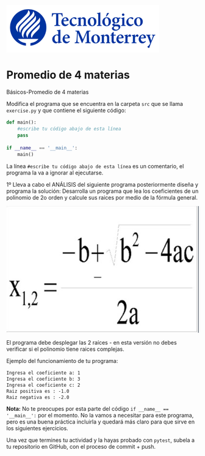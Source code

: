 ![Tec de Monterrey](../../images/logotecmty.png)
# Promedio de 4 materias
Básicos-Promedio de 4 materias

Modifica el programa que se encuentra en la carpeta `src` que se llama `exercise.py` y que contiene el siguiente código:

```python
def main():
    #escribe tu código abajo de esta línea
    pass

if __name__ == '__main__':
    main()
```

La línea `#escribe tu código abajo de esta línea` es un comentario, el programa la va a ignorar al ejecutarse.

1º Lleva a cabo el ANÁLISIS del siguiente programa posteriormente diseña y programa la solución:
 Desarrolla un programa que lea los coeficientes de un polinomio de 2o orden y calcule sus
 raices por medio de la fórmula general.

![Tec de Monterrey](../../images/formula.png)

El programa debe desplegar las 2 raíces - en esta versión no debes verificar si el polinomio
tiene raices complejas.

Ejemplo del funcionamiento de tu programa:
```
Ingresa el coeficiente a: 1
Ingresa el coeficiente b: 3
Ingresa el coeficiente c: 2
Raiz positiva es : -1.0
Raiz negativa es : -2.0

```

**Nota:** No te preocupes por esta parte del código `if __name__ == '__main__':` por el momento. No la vamos a necesitar para este programa, pero es una buena práctica incluirla y quedará más claro para que sirve en los siguientes ejercicios.

Una vez que termines tu actividad y la hayas probado con `pytest`, subela a tu repositorio en GitHub, con el proceso de commit + push.
